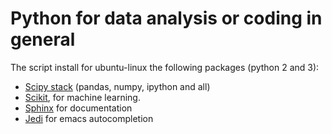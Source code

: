 # Python for data analysis or coding in general


The script install for ubuntu-linux the following packages (python 2 and 3):

+ [Scipy stack](http://www.scipy.org/) (pandas, numpy, ipython and all)
+ [Scikit](http://scikit-learn.org/stable/), for machine learning.
+ [Sphinx](http://sphinx-doc.org/) for documentation
+ [Jedi](http://jedi.jedidjah.ch/en/latest/) for emacs autocompletion

